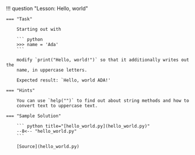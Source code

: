 !!! question "Lesson: Hello, world"

    === "Task"

        Starting out with

        ``` python
        >>> name = 'Ada'
        ```

        modify `print("Hello, world!")` so that it additionally writes out the
        name, in uppercase letters.

        Expected result: `Hello, world ADA!'

    === "Hints"

        You can use `help("")` to find out about string methods and how to
        convert text to uppercase text.

    === "Sample Solution"

        ``` python title="[hello_world.py](hello_world.py)"
        --8<-- "hello_world.py"
        ```

        [Source](hello_world.py)
